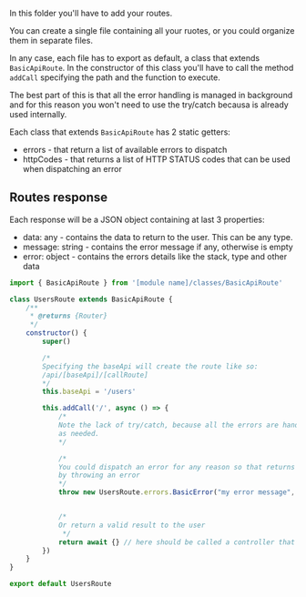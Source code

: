 In this folder you'll have to add your routes. 

You can create a single file containing all your ruotes, or you could organize them in separate files.

In any case, each file has to export as default, a class that extends `BasicApiRoute`.
In the constructor of this class you'll have to call the method `addCall` specifying the path and the function to execute.

The best part of this is that all the error handling is managed in background and for this reason you won't need to use the try/catch becausa is already used internally.

Each class that extends `BasicApiRoute` has 2 static getters: 
- errors - that return a list of available errors to dispatch
- httpCodes - that returns a list of HTTP STATUS codes that can be used when dispatching an error


## Routes response
Each response will be a JSON object containing at last 3 properties:
- data: any - contains the data to return to the user. This can be any type.
- message: string - contains the error message if any, otherwise is empty
- error: object - contains the errors details like the stack, type and other data



```javascript
import { BasicApiRoute } from '[module name]/classes/BasicApiRoute'

class UsersRoute extends BasicApiRoute {
    /**
     * @returns {Router}
     */
    constructor() {
        super()

        /*
        Specifying the baseApi will create the route like so:
        /api/[baseApi]/[callRoute]
        */
        this.baseApi = '/users'

        this.addCall('/', async () => {
            /*
            Note the lack of try/catch, because all the errors are handled internally and returned 
            as needed.
            */

            /*
            You could dispatch an error for any reason so that returns a status different from 200,
            by throwing an error
            */
            throw new UsersRoute.errors.BasicError("my error message", 403)


            /*
            Or return a valid result to the user
             */
            return await {} // here should be called a controller that fetches data from a DB.
        })
    }
}

export default UsersRoute
```